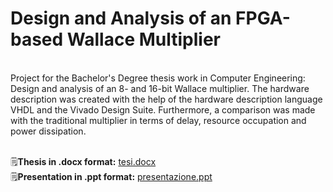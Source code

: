 # Design and Analysis of an FPGA-based Wallace Multiplier
<br>
Project for the Bachelor's Degree thesis work in Computer Engineering: Design and analysis of an 8- and 16-bit Wallace multiplier. The hardware description was created with the help of the hardware description language VHDL and the Vivado Design Suite. Furthermore, a comparison was made with the traditional multiplier in terms of delay, resource occupation and power dissipation.<br><br> 

🗒️**Thesis in .docx format:** [tesi.docx](https://studentiunical-my.sharepoint.com/:w:/r/personal/bbrgrg00h11d086x_studenti_unical_it/Documents/tesi-triennale/tesi.docx?d=wb4e55984eddf4dfd89c36e5fc6b7f67b&csf=1&web=1&e=fxI2Us)
<br>
🗒️**Presentation in .ppt format:** [presentazione.ppt](https://studentiunical-my.sharepoint.com/:p:/r/personal/bbrgrg00h11d086x_studenti_unical_it/Documents/tesi-triennale/presentazione.pptx?d=w20abc7e3ffed4a629c9702499aad506d&csf=1&web=1&e=qOUi3f)
